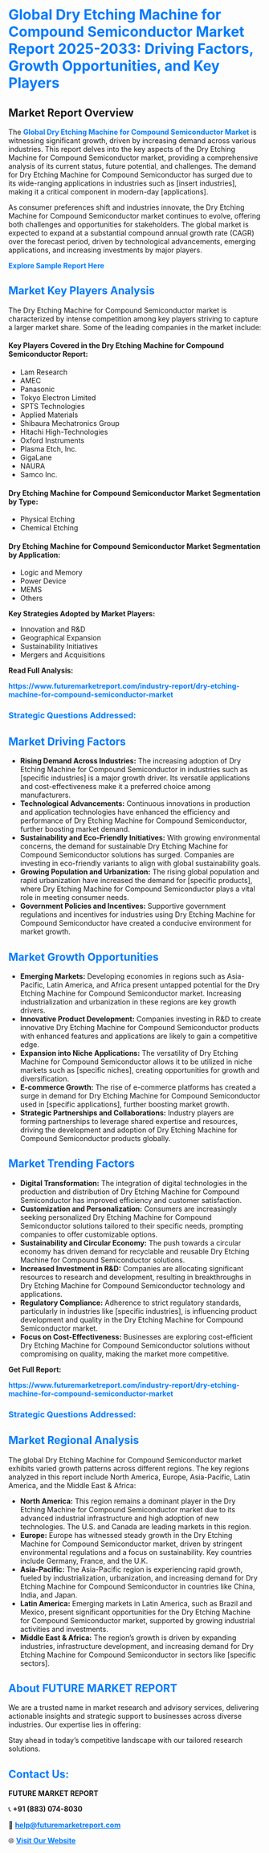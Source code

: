 <h1 style="color: #007BFF;">Global Dry Etching Machine for Compound Semiconductor Market Report 2025-2033: Driving Factors, Growth Opportunities, and Key Players</h1>

<section id="overview">
<h2>Market Report Overview</h2>
<p>The <a href="https://www.futuremarketreport.com/industry-report/dry-etching-machine-for-compound-semiconductor-market" style="color: #007BFF; text-decoration: none;"><strong>Global Dry Etching Machine for Compound Semiconductor Market</strong></a> is witnessing significant growth, driven by increasing demand across various industries. This report delves into the key aspects of the Dry Etching Machine for Compound Semiconductor market, providing a comprehensive analysis of its current status, future potential, and challenges. The demand for Dry Etching Machine for Compound Semiconductor has surged due to its wide-ranging applications in industries such as [insert industries], making it a critical component in modern-day [applications].</p>
<p>As consumer preferences shift and industries innovate, the Dry Etching Machine for Compound Semiconductor market continues to evolve, offering both challenges and opportunities for stakeholders. The global market is expected to expand at a substantial compound annual growth rate (CAGR) over the forecast period, driven by technological advancements, emerging applications, and increasing investments by major players.</p>
</section>

<section id="overview">
<p><a href="https://www.futuremarketreport.com/request-sample/reportId=115824" style="color: #007BFF; text-decoration: none;"><strong>Explore Sample Report Here</strong></a></p>
</section>

<section id="key-players">
<h2 style="color: #007BFF;">Market Key Players Analysis</h2>
<p>The Dry Etching Machine for Compound Semiconductor market is characterized by intense competition among key players striving to capture a larger market share. Some of the leading companies in the market include:</p>
<h4>Key Players Covered in the Dry Etching Machine for Compound Semiconductor Report:</h4>
<ul><li>Lam Research</li><li>AMEC</li><li>Panasonic</li><li>Tokyo Electron Limited</li><li>SPTS Technologies</li><li>Applied Materials</li><li>Shibaura Mechatronics Group</li><li>Hitachi High-Technologies</li><li>Oxford Instruments</li><li>Plasma Etch, Inc.</li><li>GigaLane</li><li>NAURA</li><li>Samco Inc.</li></ul>
<h4>Dry Etching Machine for Compound Semiconductor Market Segmentation by Type:</h4>
<ul><li>Physical Etching</li><li>Chemical Etching</li></ul>

<h4>Dry Etching Machine for Compound Semiconductor Market Segmentation by Application:</h4>
<ul><li>Logic and Memory</li><li>Power Device</li><li>MEMS</li><li>Others</li></ul>
<p><strong>Key Strategies Adopted by Market Players:</strong></p>
<ul>
<li>Innovation and R&D</li>
<li>Geographical Expansion</li>
<li>Sustainability Initiatives</li>
<li>Mergers and Acquisitions</li>
</ul>
</section>

<section>
<p><strong>Read Full Analysis: </strong></p><a href="https://www.futuremarketreport.com/industry-report/dry-etching-machine-for-compound-semiconductor-market" style="color: #007BFF; text-decoration: none;"><strong>https://www.futuremarketreport.com/industry-report/dry-etching-machine-for-compound-semiconductor-market</strong></a>
<h3 style="color: #007BFF;">Strategic Questions Addressed:</h3>
</section>

<section id="driving-factors">
<h2 style="color: #007BFF;">Market Driving Factors</h2>
<ul>
<li><strong>Rising Demand Across Industries:</strong> The increasing adoption of Dry Etching Machine for Compound Semiconductor in industries such as [specific industries] is a major growth driver. Its versatile applications and cost-effectiveness make it a preferred choice among manufacturers.</li>
<li><strong>Technological Advancements:</strong> Continuous innovations in production and application technologies have enhanced the efficiency and performance of Dry Etching Machine for Compound Semiconductor, further boosting market demand.</li>
<li><strong>Sustainability and Eco-Friendly Initiatives:</strong> With growing environmental concerns, the demand for sustainable Dry Etching Machine for Compound Semiconductor solutions has surged. Companies are investing in eco-friendly variants to align with global sustainability goals.</li>
<li><strong>Growing Population and Urbanization:</strong> The rising global population and rapid urbanization have increased the demand for [specific products], where Dry Etching Machine for Compound Semiconductor plays a vital role in meeting consumer needs.</li>
<li><strong>Government Policies and Incentives:</strong> Supportive government regulations and incentives for industries using Dry Etching Machine for Compound Semiconductor have created a conducive environment for market growth.</li>
</ul>
</section>

<section id="growth-opportunities">
<h2 style="color: #007BFF;">Market Growth Opportunities</h2>
<ul>
<li><strong>Emerging Markets:</strong> Developing economies in regions such as Asia-Pacific, Latin America, and Africa present untapped potential for the Dry Etching Machine for Compound Semiconductor market. Increasing industrialization and urbanization in these regions are key growth drivers.</li>
<li><strong>Innovative Product Development:</strong> Companies investing in R&D to create innovative Dry Etching Machine for Compound Semiconductor products with enhanced features and applications are likely to gain a competitive edge.</li>
<li><strong>Expansion into Niche Applications:</strong> The versatility of Dry Etching Machine for Compound Semiconductor allows it to be utilized in niche markets such as [specific niches], creating opportunities for growth and diversification.</li>
<li><strong>E-commerce Growth:</strong> The rise of e-commerce platforms has created a surge in demand for Dry Etching Machine for Compound Semiconductor used in [specific applications], further boosting market growth.</li>
<li><strong>Strategic Partnerships and Collaborations:</strong> Industry players are forming partnerships to leverage shared expertise and resources, driving the development and adoption of Dry Etching Machine for Compound Semiconductor products globally.</li>
</ul>
</section>

<section id="trending-factors">
<h2 style="color: #007BFF;">Market Trending Factors</h2>
<ul>
<li><strong>Digital Transformation:</strong> The integration of digital technologies in the production and distribution of Dry Etching Machine for Compound Semiconductor has improved efficiency and customer satisfaction.</li>
<li><strong>Customization and Personalization:</strong> Consumers are increasingly seeking personalized Dry Etching Machine for Compound Semiconductor solutions tailored to their specific needs, prompting companies to offer customizable options.</li>
<li><strong>Sustainability and Circular Economy:</strong> The push towards a circular economy has driven demand for recyclable and reusable Dry Etching Machine for Compound Semiconductor solutions.</li>
<li><strong>Increased Investment in R&D:</strong> Companies are allocating significant resources to research and development, resulting in breakthroughs in Dry Etching Machine for Compound Semiconductor technology and applications.</li>
<li><strong>Regulatory Compliance:</strong> Adherence to strict regulatory standards, particularly in industries like [specific industries], is influencing product development and quality in the Dry Etching Machine for Compound Semiconductor market.</li>
<li><strong>Focus on Cost-Effectiveness:</strong> Businesses are exploring cost-efficient Dry Etching Machine for Compound Semiconductor solutions without compromising on quality, making the market more competitive.</li>
</ul>
</section>

<section>
<p><strong>Get Full Report: </strong></p><a href="https://www.futuremarketreport.com/industry-report/dry-etching-machine-for-compound-semiconductor-market" style="color: #007BFF; text-decoration: none;"><strong>https://www.futuremarketreport.com/industry-report/dry-etching-machine-for-compound-semiconductor-market</strong></a>
<h3 style="color: #007BFF;">Strategic Questions Addressed:</h3>
</section>


<section id="regional-analysis">
<h2 style="color: #007BFF;">Market Regional Analysis</h2>
<p>The global Dry Etching Machine for Compound Semiconductor market exhibits varied growth patterns across different regions. The key regions analyzed in this report include North America, Europe, Asia-Pacific, Latin America, and the Middle East & Africa:</p>
<ul>
<li><strong>North America:</strong> This region remains a dominant player in the Dry Etching Machine for Compound Semiconductor market due to its advanced industrial infrastructure and high adoption of new technologies. The U.S. and Canada are leading markets in this region.</li>
<li><strong>Europe:</strong> Europe has witnessed steady growth in the Dry Etching Machine for Compound Semiconductor market, driven by stringent environmental regulations and a focus on sustainability. Key countries include Germany, France, and the U.K.</li>
<li><strong>Asia-Pacific:</strong> The Asia-Pacific region is experiencing rapid growth, fueled by industrialization, urbanization, and increasing demand for Dry Etching Machine for Compound Semiconductor in countries like China, India, and Japan.</li>
<li><strong>Latin America:</strong> Emerging markets in Latin America, such as Brazil and Mexico, present significant opportunities for the Dry Etching Machine for Compound Semiconductor market, supported by growing industrial activities and investments.</li>
<li><strong>Middle East & Africa:</strong> The region’s growth is driven by expanding industries, infrastructure development, and increasing demand for Dry Etching Machine for Compound Semiconductor in sectors like [specific sectors].</li>
</ul>
</section>

<footer>
<h2 style="color: #007BFF;">About FUTURE MARKET REPORT</h2>
<p>We are a trusted name in market research and advisory services, delivering actionable insights and strategic support to businesses across diverse industries. Our expertise lies in offering:</p>

<p>Stay ahead in today’s competitive landscape with our tailored research solutions.</p>

<h2 style="color: #007BFF;">Contact Us:</h2>
<p><strong>FUTURE MARKET REPORT</strong></p>
<p>📞 <strong>+91 (883) 074-8030</strong></p>
<p>📧 <strong><a href="mailto:help@futuremarketreport.com" style="color: #007BFF;">help@futuremarketreport.com</a></strong></p>
<p>🌐 <strong><a href="https://www.futuremarketreport.com/" style="color: #007BFF;">Visit Our Website</a></strong></p>
</footer>